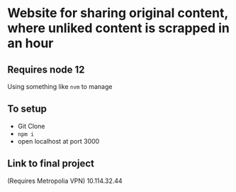 # Website for sharing original content, where unliked content is scrapped in an hour

## Requires node 12

Using something like `nvm` to manage 
## To setup

* Git Clone
* `npm i`
* open localhost at port 3000

## Link to final project 
(Requires Metropolia VPN)
10.114.32.44
